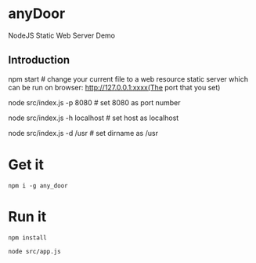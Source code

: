 # anyDoor
NodeJS Static Web Server Demo

## Introduction

npm start # change your current file to a web resource static server which can be run on browser: http://127.0.0.1:xxxx(The port that you set)

node src/index.js -p 8080 # set 8080 as port number

node src/index.js -h localhost # set host as localhost

node src/index.js -d /usr # set dirname as /usr

# Get it
```
npm i -g any_door
```

# Run it 
```
npm install

node src/app.js
```
